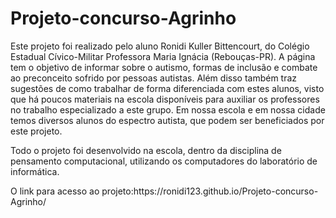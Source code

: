 # Projeto-concurso-Agrinho
<p> Este projeto foi realizado pelo aluno Ronidi Kuller Bittencourt, do Colégio Estadual Cívico-Militar Professora Maria Ignácia (Rebouças-PR). A página tem o objetivo de informar sobre o autismo, formas de inclusão e combate ao preconceito sofrido por pessoas autistas. Além disso também traz sugestões de como trabalhar de forma diferenciada com estes alunos, visto que há poucos materiais na escola disponíveis para auxiliar os professores no trabalho especializado a este grupo. Em nossa escola e em nossa cidade temos diversos alunos do espectro autista, que podem ser beneficiados por este projeto. </p>
<p> Todo o projeto foi desenvolvido na escola, dentro da disciplina de pensamento computacional, utilizando os computadores do laboratório de informática. </p>
<p>O link para acesso ao projeto:https://ronidi123.github.io/Projeto-concurso-Agrinho/ </p>

